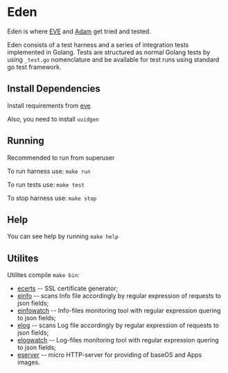 # Eden

Eden is where [EVE](https://github.com/lf-edge/eve) and [Adam](https://github.com/lf-edge/adam) get tried and tested.

Eden consists of a test harness and a series of integration tests implemented in Golang. Tests are structured as normal Golang tests by using ```_test.go``` nomenclature and be available for test runs using standard go test framework.

## Install Dependencies

Install requirements from [eve](https://github.com/lf-edge/eve#install-dependencies)

Also, you need to install ```uuidgen```

## Running

Recommended to run from superuser

To run harness use: ```make run```

To run tests use: ```make test```

To stop harness use: ```make stop```

## Help

You can see help by running ```make help```

## Utilites
   
   Utilites compile ```make bin```:
   * [ecerts](cmd/ecerts) -- SSL certificate generator;
   * [einfo](cmd/einfo) -- scans Info file accordingly by regular expression of requests to json fields;
   * [einfowatch](cmd/einfowatch) -- Info-files monitoring tool with regular expression quering to json fields;
   * [elog](cmd/elog) -- scans Log file accordingly by regular expression of requests to json fields;
   * [elogwatch](cmd/elogwatch) -- Log-files monitoring tool with regular expression quering to json fields; 
   * [eserver](cmd/eserver) -- micro HTTP-server for providing of baseOS and Apps images.
